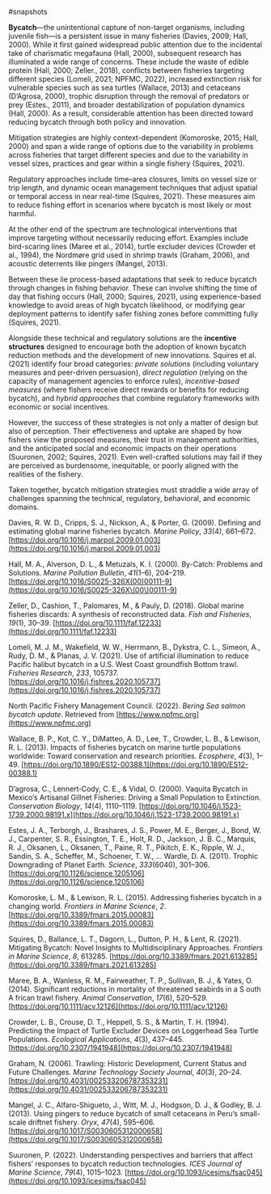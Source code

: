 #snapshots

**Bycatch**—the unintentional capture of non-target organisms, including juvenile fish—is a persistent issue in many fisheries (Davies, 2009; Hall, 2000). While it first gained widespread public attention due to the incidental take of charismatic megafauna (Hall, 2000), subsequent research has illuminated a wide range of concerns. These include the waste of edible protein (Hall, 2000; Zeller., 2018), conflicts between fisheries targeting different species (Lomeli, 2021; NPFMC, 2022), increased extinction risk for vulnerable species such as sea turtles (Wallace, 2013) and cetaceans (D’Agrosa, 2000), trophic disruption through the removal of predators or prey (Estes., 2011), and broader destabilization of population dynamics (Hall, 2000). As a result, considerable attention has been directed toward reducing bycatch through both policy and innovation.

Mitigation strategies are highly context-dependent (Komoroske, 2015; Hall, 2000) and span a wide range of options due to the variability in problems across fisheries that target different species and due to the variability in vessel sizes, practices and gear within a single fishery (Squires, 2021). 

Regulatory approaches include time–area closures, limits on vessel size or trip length, and dynamic ocean management techniques that adjust spatial or temporal access in near real-time (Squires, 2021). These measures aim to reduce fishing effort in scenarios where bycatch is most likely or most harmful.

At the other end of the spectrum are technological interventions that improve targeting without necessarily reducing effort. Examples include bird-scaring lines (Maree et al., 2014), turtle excluder devices (Crowder et al., 1994), the Nordmøre grid used in shrimp trawls (Graham, 2006), and acoustic deterrents like pingers (Mangel, 2013).

Between these lie process-based adaptations that seek to reduce bycatch through changes in fishing behavior. These can involve shifting the time of day that fishing occurs (Hall, 2000; Squires, 2021), using experience-based knowledge to avoid areas of high bycatch likelihood, or modifying gear deployment patterns to identify safer fishing zones before committing fully (Squires, 2021).

Alongside these technical and regulatory solutions are the **incentive structures** designed to encourage both the adoption of known bycatch reduction methods and the development of new innovations. Squires et al. (2021) identify four broad categories: _private solutions_ (including voluntary measures and peer-driven persuasion), _direct regulation_ (relying on the capacity of management agencies to enforce rules), _incentive-based measures_ (where fishers receive direct rewards or benefits for reducing bycatch), and _hybrid approaches_ that combine regulatory frameworks with economic or social incentives.

However, the success of these strategies is not only a matter of design but also of perception. Their effectiveness and uptake are shaped by how fishers view the proposed measures, their trust in management authorities, and the anticipated social and economic impacts on their operations (Suuronen, 2002; Squires, 2021). Even well-crafted solutions may fail if they are perceived as burdensome, inequitable, or poorly aligned with the realities of the fishery.

Taken together, bycatch mitigation strategies must straddle a wide array of challenges spanning the technical, regulatory, behavioral, and economic domains.

Davies, R. W. D., Cripps, S. J., Nickson, A., & Porter, G. (2009). Defining and estimating global marine fisheries bycatch. _Marine Policy_, _33_(4), 661–672. [https://doi.org/10.1016/j.marpol.2009.01.003](https://doi.org/10.1016/j.marpol.2009.01.003)

Hall, M. A., Alverson, D. L., & Metuzals, K. I. (2000). By-Catch: Problems and Solutions. _Marine Pollution Bulletin_, _41_(1–6), 204–219. [https://doi.org/10.1016/S0025-326X(00)00111-9](https://doi.org/10.1016/S0025-326X\(00\)00111-9)

Zeller, D., Cashion, T., Palomares, M., & Pauly, D. (2018). Global marine fisheries discards: A synthesis of reconstructed data. _Fish and Fisheries_, _19_(1), 30–39. [https://doi.org/10.1111/faf.12233](https://doi.org/10.1111/faf.12233)

Lomeli, M. J. M., Wakefield, W. W., Herrmann, B., Dykstra, C. L., Simeon, A., Rudy, D. M., & Planas, J. V. (2021). Use of artificial illumination to reduce Pacific halibut bycatch in a U.S. West Coast groundfish Bottom trawl. _Fisheries Research_, _233_, 105737. [https://doi.org/10.1016/j.fishres.2020.105737](https://doi.org/10.1016/j.fishres.2020.105737)

North Pacific Fishery Management Council. (2022). _Bering Sea salmon bycatch update_. Retrieved from [https://www.npfmc.org](https://www.npfmc.org)

Wallace, B. P., Kot, C. Y., DiMatteo, A. D., Lee, T., Crowder, L. B., & Lewison, R. L. (2013). Impacts of fisheries bycatch on marine turtle populations worldwide: Toward conservation and research priorities. _Ecosphere_, _4_(3), 1–49. [https://doi.org/10.1890/ES12-00388.1](https://doi.org/10.1890/ES12-00388.1)

D’agrosa, C., Lennert‐Cody, C. E., & Vidal, O. (2000). Vaquita Bycatch in Mexico’s Artisanal Gillnet Fisheries: Driving a Small Population to Extinction. _Conservation Biology_, _14_(4), 1110–1119. [https://doi.org/10.1046/j.1523-1739.2000.98191.x](https://doi.org/10.1046/j.1523-1739.2000.98191.x)

Estes, J. A., Terborgh, J., Brashares, J. S., Power, M. E., Berger, J., Bond, W. J., Carpenter, S. R., Essington, T. E., Holt, R. D., Jackson, J. B. C., Marquis, R. J., Oksanen, L., Oksanen, T., Paine, R. T., Pikitch, E. K., Ripple, W. J., Sandin, S. A., Scheffer, M., Schoener, T. W., … Wardle, D. A. (2011). Trophic Downgrading of Planet Earth. _Science_, _333_(6040), 301–306. [https://doi.org/10.1126/science.1205106](https://doi.org/10.1126/science.1205106)

Komoroske, L. M., & Lewison, R. L. (2015). Addressing fisheries bycatch in a changing world. _Frontiers in Marine Science_, _2_. [https://doi.org/10.3389/fmars.2015.00083](https://doi.org/10.3389/fmars.2015.00083)

Squires, D., Ballance, L. T., Dagorn, L., Dutton, P. H., & Lent, R. (2021). Mitigating Bycatch: Novel Insights to Multidisciplinary Approaches. _Frontiers in Marine Science_, _8_, 613285. [https://doi.org/10.3389/fmars.2021.613285](https://doi.org/10.3389/fmars.2021.613285)

Maree, B. A., Wanless, R. M., Fairweather, T. P., Sullivan, B. J., & Yates, O. (2014). Significant reductions in mortality of threatened seabirds in a S outh A frican trawl fishery. _Animal Conservation_, _17_(6), 520–529. [https://doi.org/10.1111/acv.12126](https://doi.org/10.1111/acv.12126)

Crowder, L. B., Crouse, D. T., Heppell, S. S., & Martin, T. H. (1994). Predicting the Impact of Turtle Excluder Devices on Loggerhead Sea Turtle Populations. _Ecological Applications_, _4_(3), 437–445. [https://doi.org/10.2307/1941948](https://doi.org/10.2307/1941948)

Graham, N. (2006). Trawling: Historic Development, Current Status and Future Challenges. _Marine Technology Society Journal_, _40_(3), 20–24. [https://doi.org/10.4031/002533206787353231](https://doi.org/10.4031/002533206787353231)

Mangel, J. C., Alfaro-Shigueto, J., Witt, M. J., Hodgson, D. J., & Godley, B. J. (2013). Using pingers to reduce bycatch of small cetaceans in Peru’s small-scale driftnet fishery. _Oryx_, _47_(4), 595–606. [https://doi.org/10.1017/S0030605312000658](https://doi.org/10.1017/S0030605312000658)

Suuronen, P. (2022). Understanding perspectives and barriers that affect fishers’ responses to bycatch reduction technologies. _ICES Journal of Marine Science_, _79_(4), 1015–1023. [https://doi.org/10.1093/icesjms/fsac045](https://doi.org/10.1093/icesjms/fsac045)